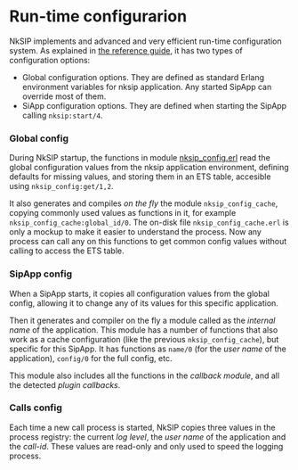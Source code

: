 # Run-time configurarion

NkSIP implements and advanced and very efficient run-time configuration system. As explained in [the reference guide](../reference/configuration.md), it has two types of configuration options:
* Global configuration options. They are defined as standard Erlang environment variables for nksip application. Any started SipApp can override most of them.
* SiApp configuration options. They are defined when starting the SipApp calling `nksip:start/4`.

### Global config

During NkSIP startup, the functions in module [nksip_config.erl](../../src/nksip.config.erl) read the global configuration values from the nksip application environment, defining defaults for missing values, and storing them in an ETS table, accesible using `nksip_config:get/1,2`.

It also generates and compiles _on the fly_ the module `nksip_config_cache`, copying commonly used values as functions in it, for example `nksip_config_cache:global_id/0`. The on-disk file `nksip_config_cache.erl` is only a mockup to make it easier to understand the process. Now any process can call any on this functions to get common config values without calling to access the ETS table.


### SipApp config

When a SipApp starts, it copies all configuration values from the global config, allowing it to change any of its values for this specific application. 

Then it generates and compiler on the fly a module called as the _internal name_ of the application. This module has a number of functions that also work as a cache configuration (like the previous `nksip_config_cache`), but specific for this SipApp. It has functions as `name/0` (for the _user name_ of the application), `config/0` for the full config, etc.

This module also includes all the functions in the _callback module_, and all the detected _plugin callbacks_.


### Calls config

Each time a new call process is started, NkSIP copies three values in the process registry: the current _log level_, the _user name_ of the application and the _call-id_. These values are read-only and only used to speed the logging process.




